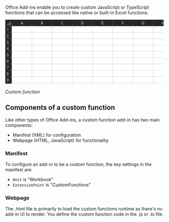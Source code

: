 Office Add-ins enable you to create custom JavaScript or TypeScript functions that can be accessed like native or built-in Excel functions.

![Custom function being activated in Excel](../media/sphere-volume.gif)

*Custom function*

## Components of a custom function

Like other types of Office Add-ins, a custom function add-in has two main components:

- Manifest (XML) for configuration
- Webpage (HTML, JavaScript) for functionality

### Manifest

To configure an add-in to be a custom function, the key settings in the manifest are:

- `Host` is "Workbook"
- `ExtensionPoint` is "CustomFunctions"

### Webpage

The .html file is primarily to load the custom functions runtime as there's no add-in UI to render. You define the custom function code in the .js or .ts file.